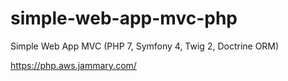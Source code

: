 # simple-web-app-mvc-php
Simple Web App MVC (PHP 7, Symfony 4, Twig 2, Doctrine ORM)

https://php.aws.jammary.com/
